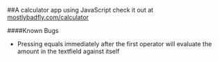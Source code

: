 ##A calculator app using JavaScript
check it out at [mostlybadfly.com/calculator](http://www.mostlybadfly.com/calculator)



####Known Bugs
- Pressing equals immediately after the first operator will evaluate the amount in the textfield against itself
